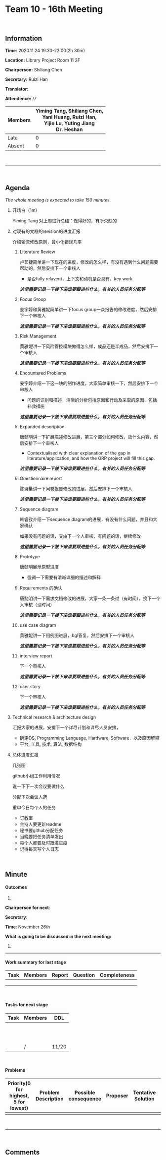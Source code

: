 # Team 10 - 16th Meeting 

<br>

## Information

**Time:**  2020.11.24 19:30-22:00(2h 30m)

**Location:** Library Project Room 11 2F

**Chairperson:**  Shiliang Chen

**Secretary:**  Ruizi Han

**Translator:**  

**Attendence:** /7

| **Members** | **Yiming Tang, Shiliang Chen, <br>Yani Huang, Ruizi Han, <br>Yijie Lu, Yuting Jiang<br/>Dr. Heshan** |
| ----------- | ------------------------------------------------------------ |
| Late        | 0                                                            |
| Absent      | 0                                                            |

<br>

------
<br>

## Agenda

*The whole meeting is expected to take 150 minutes.*

1. 开场白（1m）

   Yiming Tang 对上周进行总结：做得好的，有所欠缺的

2. 对现有的文档的revision的进度汇报

   介绍轮流修改原则，最小化错误几率

   1. Literature Review

      卢艺捷简单讲一下现在的进度，修改的怎么样，有没有遇到什么问题需要帮助的，然后安排下一个审核人

      - 是否fully relavent，上下文和动机是否具有，key work

      ***这里需要记录一下接下来谁要跟进些什么，有关的人员任务分配等***

   2. Focus Group

      姜宇婷和黄雅妮简单讲一下focus group一众报告的修改进度，然后安排下一个审核人

      ***这里需要记录一下接下来谁要跟进些什么，有关的人员任务分配等***

   3. Risk Management

      黄雅妮讲一下风险管控模块做得怎么样，成品还是半成品，然后安排下一个审核人

      ***这里需要记录一下接下来谁要跟进些什么，有关的人员任务分配等***

   4. Encountered Problems

      姜宇婷介绍一下这一块的制作进度，大家简单审核一下，然后安排下一个审核人

      - 问题的识别和描述，清晰的分析包括原因和行动及采取的原因，包括补救措施

      ***这里需要记录一下接下来谁要跟进些什么，有关的人员任务分配等***

   5. Expanded description

      唐懿明讲一下扩展描述修改进展，第三个部分如何修改，放什么内容，然后安排下一个审核人

      - Contextualised with clear explanation of the gap in literature/application, and how the GRP project will fill this gap.

      ***这里需要记录一下接下来谁要跟进些什么，有关的人员任务分配等***

   6. Questionnaire report

      陈诗量讲一下问卷报告修改的进展，然后安排下一个审核人

      ***这里需要记录一下接下来谁要跟进些什么，有关的人员任务分配等***

   7. Sequence diagram

      韩睿孜介绍一下sequence diagram的进展，有没有什么问题，并且和大家确认

      如果没有问题的话，交由下一个人审核，有问题的话，继续修改

      ***这里需要记录一下接下来谁要跟进些什么，有关的人员任务分配等***

   8. Prototype

      唐懿明展示原型进度

      - 强调一下需要有清晰详细的描述和解释

   9. Requirements 的确认

      唐懿明讲一下需求文档修改的进展，大家一条一条过（有时间），换下一个人审核（没时间）

      ***这里需要记录一下接下来谁要跟进些什么，有关的人员任务分配等***

   10. use case diagram

       黄雅妮讲一下用例图进展，bgl答复，然后安排下一个审核人

       ***这里需要记录一下接下来谁要跟进些什么，有关的人员任务分配等***

   11. interview report 

       下一个审核人

       ***这里需要记录一下接下来谁要跟进些什么，有关的人员任务分配等***

   12. user story

       下一个审核人

       ***这里需要记录一下接下来谁要跟进些什么，有关的人员任务分配等***

3. Technical research & architecture design

   汇报大家的进展，安排下一个详尽计划和详尽人员安排，

   - 确定OS, Programming Language, Hardware, Software，以及原因解释
   - 平台, 工具, 技术, 算法, 数据结构

4. 总体进度汇报

   几张图

   github小组工作利用情况

   说一下下一次会议要做什么

   分配下次会议人选

   重申今日每个人的任务

   - 订教室
   - 主持人要更新readme
   - 秘书要github分配任务
   - 当晚要把任务清单发出
   - 每个人都要及时跟进进度
   - 记得每天写个人日志



<br>

## Minute

#### Outcomes

1. 
   



**Chairperson for next**: 

**Secretary**: 

**Time**: November 26th

**What is going to be discussed in the next meeting:**

1. 

-------


#### Work summary for last stage

| **Task**                                | **Members**                | **Report** | **Question**                                                 | **Completeness** |
| --------------------------------------- | -------------------------- | ---------- | ------------------------------------------------------------ | ---------------- |
|          |             |            |              |                  |
|          |             |            |              |                  |
|          |             |            |              |                  |

<br>

#### Tasks for next stage

| **Task**                                                     | **Members**                                           | **DDL**         |
| ------------------------------------------------------------ | ----------------------------------------------------- | --------------- |
|          |             |         |
|          |             |         |
|          |             |         |
|          |             |         |
|          |             |         |
|          |             |         |
|          |             |         |
|          |             |         |
|          |             |         |
|          |             |         |
|          |             |         |
|          | / | 11/20 |

<br>

#### Problems

| Priority(0 for highest, 5 for lowest) | **Problem Description**                         | **Possible consequence**                | **Proposer** | **Tentative Solution**     | **Expected completion time** |
| ------------------------------------- | ----------------------------------------------- | --------------------------------------- | ------------ | -------------------------- | ---------------------------- |
|                                       |                         |                          |              |                        |                              |


<br>

-------

<br>

## Comments

